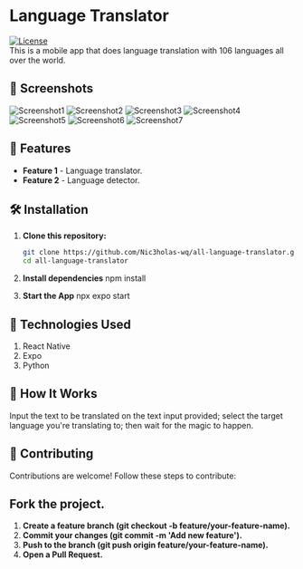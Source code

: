 # Language Translator

[![License](https://img.shields.io/badge/license-MIT-blue.svg)](LICENSE)  
This is a mobile app that does language translation with 106 languages all over the world. 

## 📱 Screenshots

![Screenshot1](assets/screenshort1.png)
![Screenshot2](assets/screenshort2.png)
![Screenshot3](assets/screenshort3.png)
![Screenshot4](assets/screenshort4.png)
![Screenshot5](assets/screenshort5.png)
![Screenshot6](assets/screenshort6.png)
![Screenshot7](assets/screenshort7.png)
 


## 🚀 Features

- **Feature 1** - Language translator.
- **Feature 2** - Language detector.

## 🛠️ Installation

1. **Clone this repository:**
   ```bash
   git clone https://github.com/Nic3holas-wq/all-language-translator.git
   cd all-language-translator

2. **Install dependencies**
   npm install

3. **Start the App**
   npx expo start

## 🤖 Technologies Used
1. React Native
2. Expo
3. Python

## 🎨 How It Works
Input the text to be translated on the text input provided; select the target language you're translating to; then wait for the magic to happen.

## 🙌 Contributing
Contributions are welcome! Follow these steps to contribute:

## Fork the project.
1. **Create a feature branch (git checkout -b feature/your-feature-name).**
2. **Commit your changes (git commit -m 'Add new feature').**
3. **Push to the branch (git push origin feature/your-feature-name).**
4. **Open a Pull Request.**
